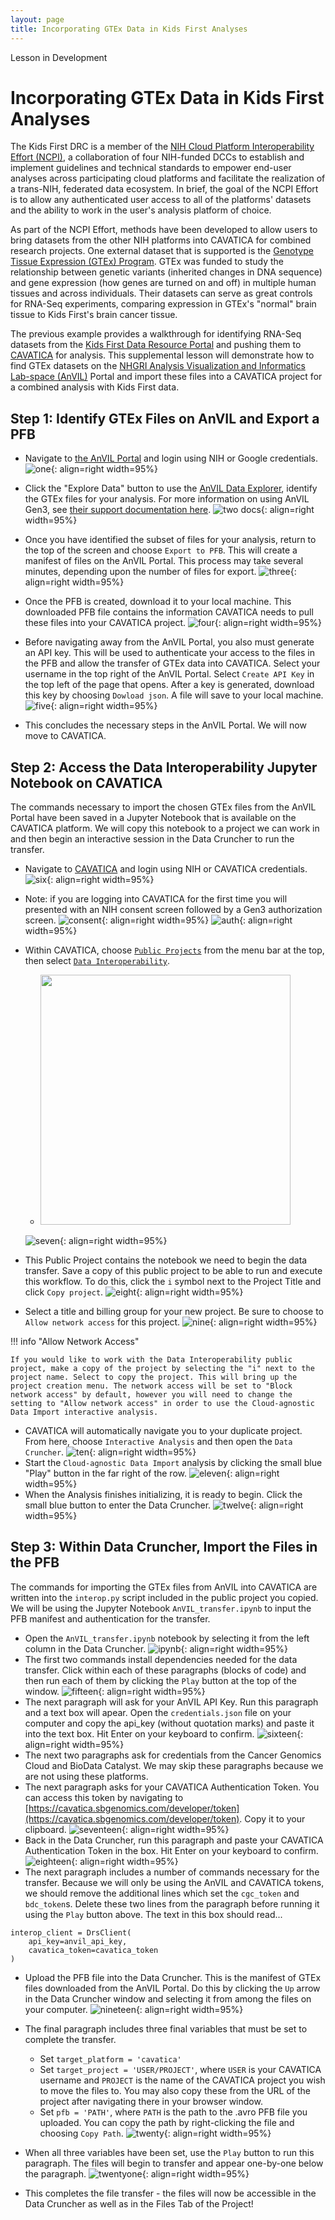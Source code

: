 ```yaml
---
layout: page
title: Incorporating GTEx Data in Kids First Analyses
---
```


<div class="banner"><span class="banner-text">Lesson in Development</span></div>

Incorporating GTEx Data in Kids First Analyses
==========================

The Kids First DRC is a member of the [NIH Cloud Platform Interoperability Effort (NCPI)](https://anvilproject.org/ncpi), a collaboration of four NIH-funded DCCs to establish and implement guidelines and technical standards to empower end-user analyses across participating cloud platforms and facilitate the realization of a trans-NIH, federated data ecosystem. In brief, the goal of the NCPI Effort is to allow any authenticated user access to all of the platforms' datasets and the ability to work in the user's analysis platform of choice.

As part of the NCPI Effort, methods have been developed to allow users to bring datasets from the other NIH platforms into CAVATICA for combined research projects. One external dataset that is supported is the [Genotype Tissue Expression (GTEx) Program](https://commonfund.nih.gov/gtex). GTEx was funded to study the relationship between genetic variants (inherited changes in DNA sequence) and gene expression (how genes are turned on and off) in multiple human tissues and across individuals. Their datasets can serve as great controls for RNA-Seq experiments, comparing expression in GTEx's "normal" brain tissue to Kids First's brain cancer tissue.

The previous example provides a walkthrough for identifying RNA-Seq datasets from the [Kids First Data Resource Portal](https://portal.kidsfirstdrc.org/) and pushing them to [CAVATICA](https://cavatica.sbgenomics.com/) for analysis. This supplemental lesson will demonstrate how to find GTEx datasets on the [NHGRI Analysis Visualization and Informatics Lab-space (AnVIL)](https://anvilproject.org/) Portal and import these files into a CAVATICA project for a combined analysis with Kids First data.


## Step 1: Identify GTEx Files on AnVIL and Export a PFB

- Navigate to [the AnVIL Portal](https://gen3.theanvil.io/login) and login using NIH or Google credentials.
    ![one](./rna-seq-images/rna-seq-9-01.png){: align=right width=95%}
- Click the "Explore Data" button to use the [AnVIL Data Explorer](https://gen3.theanvil.io/explorer), identify the GTEx files for your analysis. For more information on using AnVIL Gen3, see [their support documentation here](https://anvilproject.org/learn/introduction/getting-started-with-gen3).
    ![two docs](./rna-seq-images/rna-seq-9-02.png){: align=right width=95%}
- Once you have identified the subset of files for your analysis, return to the top of the screen and choose `Export to PFB`. This will create a manifest of files on the AnVIL Portal. This process may take several minutes, depending upon the number of files for export.
    ![three](./rna-seq-images/rna-seq-9-03.png){: align=right width=95%}
- Once the PFB is created, download it to your local machine. This downloaded PFB file contains the information CAVATICA needs to pull these files into your CAVATICA project.
    ![four](./rna-seq-images/rna-seq-9-04.png){: align=right width=95%}
- Before navigating away from the AnVIL Portal, you also must generate an API key. This will be used to authenticate your access to the files in the PFB and allow the transfer of GTEx data into CAVATICA. Select your username in the top right of the AnVIL Portal. Select `Create API Key` in the top left of the page that opens. After a key is generated, download this key by choosing `Dowload json`. A file will save to your local machine.
    ![five](./rna-seq-images/rna-seq-9-05.png){: align=right width=95%}

- This concludes the necessary steps in the AnVIL Portal. We will now move to CAVATICA.

## Step 2: Access the Data Interoperability Jupyter Notebook on CAVATICA

The commands necessary to import the chosen GTEx files from the AnVIL Portal have been saved in a Jupyter Notebook that is available on the CAVATICA platform. We will copy this notebook to a project we can work in and then begin an interactive session in the Data Cruncher to run the transfer.

- Navigate to [CAVATICA](https://cavatica.sbgenomics.com/) and login using NIH or CAVATICA credentials.
    ![six](./rna-seq-images/rna-seq-9-06.png){: align=right width=95%}
    
- Note: if you are logging into CAVATICA for the first time you will presented with an NIH consent screen followed by a Gen3 authorization screen.
    ![consent](./rna-seq-images/rna-seq-9-06-01-nih-consent.png){: align=right width=95%}
    ![auth](./rna-seq-images/rna-seq-9-06-02-gen3-authorize.png){: align=right width=95%}

- Within CAVATICA, choose [`Public Projects`](https://cavatica.sbgenomics.com/public/projects) from the menu bar at the top, then select [`Data Interoperability`](https://cavatica.sbgenomics.com/u/sevenbridges/data-interoperability).
    - <img src="./rna-seq-images/rna-seq-9-07.png" width="400"/>
    ![seven](./rna-seq-images/rna-seq-9-07.png){: align=right width=95%}
- This Public Project contains the notebook we need to begin the data transfer. Save a copy of this public project to be able to run and execute this workflow. To do this, click the `i` symbol next to the Project Title and click `Copy project`.
    ![eight](./rna-seq-images/rna-seq-9-08.png){: align=right width=95%}
- Select a title and billing group for your new project. Be sure to choose to `Allow network access` for this project.
    ![nine](./rna-seq-images/rna-seq-9-09.png){: align=right width=95%}

!!! info "Allow Network Access"

    If you would like to work with the Data Interoperability public project, make a copy of the project by selecting the "i" next to the project name. Select to copy the project. This will bring up the project creation menu. The network access will be set to "Block network access" by default, however you will need to change the setting to "Allow network access" in order to use the Cloud-agnostic Data Import interactive analysis.

- CAVATICA will automatically navigate you to your duplicate project. From here, choose `Interactive Analysis` and then open the `Data Cruncher`.
    ![ten](./rna-seq-images/rna-seq-9-10.png){: align=right width=95%}
- Start the `Cloud-agnostic Data Import` analysis by clicking the small blue "Play" button in the far right of the row.
    ![eleven](./rna-seq-images/rna-seq-9-11.png){: align=right width=95%}
- When the Analysis finishes initializing, it is ready to begin. Click the small blue button to enter the Data Cruncher.
    ![twelve](./rna-seq-images/rna-seq-9-12.png){: align=right width=95%}


## Step 3: Within Data Cruncher, Import the Files in the PFB

The commands for importing the GTEx files from AnVIL into CAVATICA are written into the `interop.py` script included in the public project you copied.  We will be using the Jupyter Notebook `AnVIL_transfer.ipynb` to input the PFB manifest and authentication for the transfer.

- Open the `AnVIL_transfer.ipynb` notebook by selecting it from the left column in the Data Cruncher.
    ![ipynb](./rna-seq-images/rna-seq-9-14-AnVIL_transfer_ipynb.png){: align=right width=95%}
- The first two commands install dependencies needed for the data transfer. Click within each of these paragraphs (blocks of code) and then run each of them by clicking the `Play` button at the top of the window.
    ![fifteen](./rna-seq-images/rna-seq-9-15.png){: align=right width=95%}
- The next paragraph will ask for your AnVIL API Key. Run this paragraph and a text box will apear. Open the `credentials.json` file on your computer and copy the api_key (without quotation marks) and paste it into the text box. Hit Enter on your keyboard to confirm.
    ![sixteen](./rna-seq-images/rna-seq-9-16.png){: align=right width=95%}
- The next two paragraphs ask for credentials from the Cancer Genomics Cloud and BioData Catalyst. We may skip these paragraphs because we are not using these platforms.
- The next paragraph asks for your CAVATICA Authentication Token. You can access this token by navigating to [https://cavatica.sbgenomics.com/developer/token](https://cavatica.sbgenomics.com/developer/token). Copy it to your clipboard.
    ![seventeen](./rna-seq-images/rna-seq-9-17.png){: align=right width=95%}
- Back in the Data Cruncher, run this paragraph and paste your CAVATICA Authentication Token in the box. Hit Enter on your keyboard to confirm.
    ![eighteen](./rna-seq-images/rna-seq-9-18.png){: align=right width=95%}
- The next paragraph includes a number of commands necessary for the transfer. Because we will only be using the AnVIL and CAVATICA tokens, we should remove the additional lines which set the `cgc_token` and `bdc_token`s. Delete these two lines from the paragraph before running it using the `Play` button above. The text in this box should read...

```
interop_client = DrsClient(
    api_key=anvil_api_key,
    cavatica_token=cavatica_token
)
```

- Upload the PFB file into the Data Cruncher. This is the manifest of GTEx files downloaded from the AnVIL Portal. Do this by clicking the `Up` arrow in the Data Cruncher window and selecting it from among the files on your computer.
    ![nineteen](./rna-seq-images/rna-seq-9-19.png){: align=right width=95%}

- The final paragraph includes three final variables that must be set to complete the transfer.
    - Set `target_platform = 'cavatica'`
    - Set `target_project = 'USER/PROJECT'`, where `USER` is your CAVATICA username and `PROJECT` is the name of the CAVATICA project you wish to move the files to. You may also copy these from the URL of the project after navigating there in your browser window.
    - Set `pfb = 'PATH'`, where `PATH` is the path to the .avro PFB file you uploaded. You can copy the path by right-clicking the file and choosing `Copy Path`. 
        ![twenty](./rna-seq-images/rna-seq-9-20.png){: align=right width=95%}
- When all three variables have been set, use the `Play` button to run this paragraph. The files will begin to transfer and appear one-by-one below the paragraph.
     ![twentyone](./rna-seq-images/rna-seq-9-21.png){: align=right width=95%}
- This completes the file transfer - the files will now be accessible in the Data Cruncher as well as in the Files Tab of the Project!
